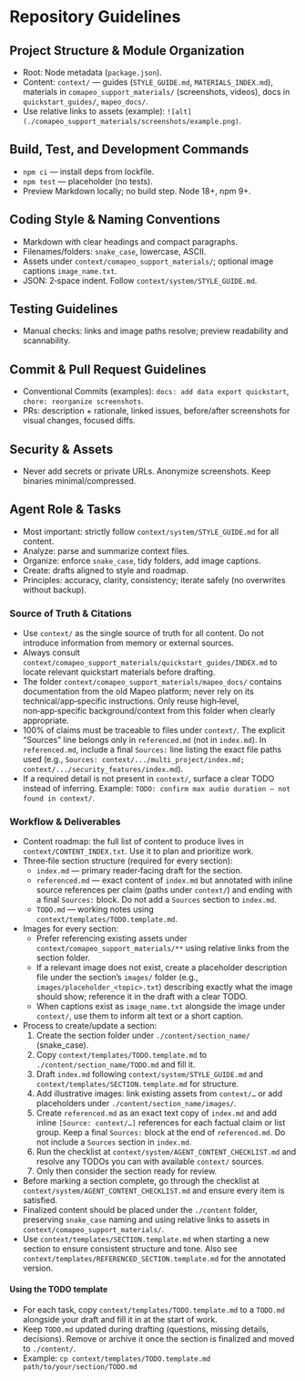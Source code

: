 # Repository Guidelines

## Project Structure & Module Organization

- Root: Node metadata (`package.json`).
- Content: `context/` — guides (`STYLE_GUIDE.md`, `MATERIALS_INDEX.md`), materials in `comapeo_support_materials/` (screenshots, videos), docs in `quickstart_guides/`, `mapeo_docs/`.
- Use relative links to assets (example): `![alt](./comapeo_support_materials/screenshots/example.png)`.

## Build, Test, and Development Commands

- `npm ci` — install deps from lockfile.
- `npm test` — placeholder (no tests).
- Preview Markdown locally; no build step. Node 18+, npm 9+.

## Coding Style & Naming Conventions

- Markdown with clear headings and compact paragraphs.
- Filenames/folders: `snake_case`, lowercase, ASCII.
- Assets under `context/comapeo_support_materials/`; optional image captions `image_name.txt`.
- JSON: 2‑space indent. Follow `context/system/STYLE_GUIDE.md`.

## Testing Guidelines

- Manual checks: links and image paths resolve; preview readability and scannability.

## Commit & Pull Request Guidelines

- Conventional Commits (examples): `docs: add data export quickstart`, `chore: reorganize screenshots`.
- PRs: description + rationale, linked issues, before/after screenshots for visual changes, focused diffs.

## Security & Assets

- Never add secrets or private URLs. Anonymize screenshots. Keep binaries minimal/compressed.

## Agent Role & Tasks

- Most important: strictly follow `context/system/STYLE_GUIDE.md` for all content.
- Analyze: parse and summarize context files.
- Organize: enforce `snake_case`, tidy folders, add image captions.
- Create: drafts aligned to style and roadmap.
- Principles: accuracy, clarity, consistency; iterate safely (no overwrites without backup).

### Source of Truth & Citations

- Use `context/` as the single source of truth for all content. Do not introduce information from memory or external sources.
- Always consult `context/comapeo_support_materials/quickstart_guides/INDEX.md` to locate relevant quickstart materials before drafting.
- The folder `context/comapeo_support_materials/mapeo_docs/` contains documentation from the old Mapeo platform; never rely on its technical/app‑specific instructions. Only reuse high‑level, non‑app‑specific background/context from this folder when clearly appropriate.
- 100% of claims must be traceable to files under `context/`. The explicit “Sources” line belongs only in `referenced.md` (not in `index.md`). In `referenced.md`, include a final `Sources:` line listing the exact file paths used (e.g., `Sources: context/.../multi_project/index.md; context/.../security_features/index.md`).
- If a required detail is not present in `context/`, surface a clear TODO instead of inferring. Example: `TODO: confirm max audio duration — not found in context/`.

### Workflow & Deliverables

- Content roadmap: the full list of content to produce lives in `context/CONTENT_INDEX.txt`. Use it to plan and prioritize work.
- Three‑file section structure (required for every section):
  - `index.md` — primary reader‑facing draft for the section.
  - `referenced.md` — exact content of `index.md` but annotated with inline source references per claim (paths under `context/`) and ending with a final `Sources:` block. Do not add a `Sources` section to `index.md`.
  - `TODO.md` — working notes using `context/templates/TODO.template.md`.
- Images for every section:
  - Prefer referencing existing assets under `context/comapeo_support_materials/**` using relative links from the section folder.
  - If a relevant image does not exist, create a placeholder description file under the section’s `images/` folder (e.g., `images/placeholder_<topic>.txt`) describing exactly what the image should show; reference it in the draft with a clear TODO.
  - When captions exist as `image_name.txt` alongside the image under `context/`, use them to inform alt text or a short caption.
- Process to create/update a section:
  1) Create the section folder under `./content/section_name/` (snake_case).
  2) Copy `context/templates/TODO.template.md` to `./content/section_name/TODO.md` and fill it.
  3) Draft `index.md` following `context/system/STYLE_GUIDE.md` and `context/templates/SECTION.template.md` for structure.
  4) Add illustrative images: link existing assets from `context/…` or add placeholders under `./content/section_name/images/`.
  5) Create `referenced.md` as an exact text copy of `index.md` and add inline `[Source: context/…]` references for each factual claim or list group. Keep a final `Sources:` block at the end of `referenced.md`. Do not include a `Sources` section in `index.md`.
  6) Run the checklist at `context/system/AGENT_CONTENT_CHECKLIST.md` and resolve any TODOs you can with available `context/` sources.
  7) Only then consider the section ready for review.
- Before marking a section complete, go through the checklist at `context/system/AGENT_CONTENT_CHECKLIST.md` and ensure every item is satisfied.
- Finalized content should be placed under the `./content` folder, preserving `snake_case` naming and using relative links to assets in `context/comapeo_support_materials/`.
- Use `context/templates/SECTION.template.md` when starting a new section to ensure consistent structure and tone. Also see `context/templates/REFERENCED_SECTION.template.md` for the annotated version.

#### Using the TODO template

- For each task, copy `context/templates/TODO.template.md` to a `TODO.md` alongside your draft and fill it in at the start of work.
- Keep `TODO.md` updated during drafting (questions, missing details, decisions). Remove or archive it once the section is finalized and moved to `./content/`.
- Example: `cp context/templates/TODO.template.md path/to/your/section/TODO.md`
